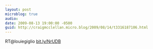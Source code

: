 ```yaml
---
layout: post
microblog: true
audio: 
date: 2009-08-13 19:00:00 -0500
guid: http://craigmcclellan.micro.blog/2009/08/14/t3316187106.html
---
```

RT@louiegiglio [bit.ly/NrUDB](http://bit.ly/NrUDB)
